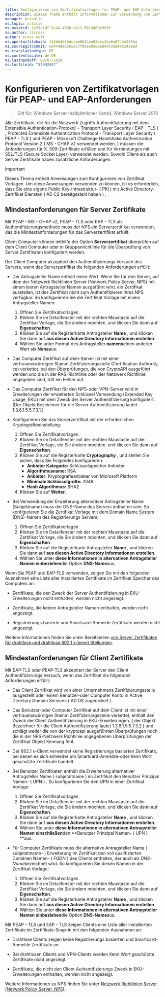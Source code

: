 ```yaml
---
title: Konfigurieren von Zertifikatvorlagen für PEAP- und EAP-Anforderungen
description: Dieses Thema enthält Informationen zur Verwendung von Zertifikaten mit dem Netzwerk Richtlinien Server und Remote Zugriff in Windows Server 2016.
manager: brianlic
ms.topic: article
ms.assetid: 2af0a1df-5c44-496b-ab11-5bc340dc96f0
ms.author: lizross
author: eross-msft
ms.openlocfilehash: 114b64b7bdcaae0643ee03ecc2ee0a67c3e24fba
ms.sourcegitcommit: 68444968565667f86ee0586ed4c43da4ab24aaed
ms.translationtype: MT
ms.contentlocale: de-DE
ms.lasthandoff: 08/07/2020
ms.locfileid: "87992687"
---
```

# <a name="configure-certificate-templates-for-peap-and-eap-requirements"></a>Konfigurieren von Zertifikatvorlagen für PEAP- und EAP-Anforderungen

>Gilt für: Windows Server (halbjährlicher Kanal), Windows Server 2016

Alle Zertifikate, die für die Netzwerk Zugriffs Authentifizierung mit dem Extensible Authentication-Protokoll \- Transport Layer Security \( EAP \- TLS \) , Protected Extensible Authentication Protocol \- Transport Layer Security \( PEAP \- TLS \) und PEAP \- Microsoft Challenge Handshake Authentication Protocol Version 2 \( MS \- CHAP v2 verwendet werden, \) müssen die Anforderungen für X. 509-Zertifikate erfüllen und für Verbindungen mit SSL/TLS (Secure Socket Layer) verwendet werden. Sowohl Client-als auch Server Zertifikate haben zusätzliche Anforderungen.

>[!IMPORTANT]
>Dieses Thema enthält Anweisungen zum Konfigurieren von Zertifikat Vorlagen. Um diese Anweisungen verwenden zu können, ist es erforderlich, dass Sie eine eigene Public Key-Infrastruktur- \( PKI \) mit Active Directory-Zertifikat Diensten \( AD CS bereitgestellt haben \) .

## <a name="minimum-server-certificate-requirements"></a>Mindestanforderungen für Server Zertifikate

Mit PEAP \- MS \- CHAP v2, PEAP \- TLS oder EAP \- TLS als Authentifizierungsmethode muss der NPS ein Serverzertifikat verwenden, das die Mindestanforderungen für das Serverzertifikat erfüllt.

Client Computer können mithilfe der Option **Serverzertifikat** überprüfen auf dem Client Computer oder in Gruppenrichtlinie für die Überprüfung von Server Zertifikaten konfiguriert werden.

Der Client Computer akzeptiert den Authentifizierungs Versuch des Servers, wenn das Serverzertifikat die folgenden Anforderungen erfüllt:

- Der Antragsteller Name enthält einen Wert. Wenn Sie für den Server, auf dem der Netzwerk Richtlinien Server (Network Policy Server, NPS) mit einem leeren Antragsteller Namen ausgeführt wird, ein Zertifikat ausstellen, ist das Zertifikat nicht zum Authentifizieren Ihres NPS verfügbar. So konfigurieren Sie die Zertifikat Vorlage mit einem Antragsteller Namen:

    1. Öffnen Sie Zertifikatvorlagen.
    2. Klicken Sie im Detailfenster mit der rechten Maustaste auf die Zertifikat Vorlage, die Sie ändern möchten, und klicken Sie dann auf **Eigenschaften** .
    3. Klicken Sie auf die Registerkarte Antragsteller **Name** , und klicken Sie dann auf **aus diesen Active Directory Informationen erstellen**.
    4. Wählen Sie unter Format des Antragsteller **namens**einen anderen Wert als **None**aus.

- Das Computer Zertifikat auf dem-Server ist mit einer vertrauenswürdigen Stamm Zertifizierungsstelle (Certification Authority, ca) verkettet. bei den Überprüfungen, die von CryptoAPI ausgeführt werden und die in der RAS-Richtlinie oder der Netzwerk Richtlinie angegeben sind, tritt ein Fehler auf.

- Das Computer Zertifikat für den NPS-oder VPN-Server wird in Erweiterungen der erweiterten Schlüssel Verwendung (Extended Key Usage, EKU) mit dem Zweck der Server Authentifizierung konfiguriert. (Der Objekt Bezeichner für die Server Authentifizierung lautet 1.3.6.1.5.5.7.3.1.)

- Konfigurieren Sie das Serverzertifikat mit der erforderlichen Kryptografieeinstellung:

    1. Öffnen Sie Zertifikatvorlagen.
    2. Klicken Sie im Detailfenster mit der rechten Maustaste auf die Zertifikat Vorlage, die Sie ändern möchten, und klicken Sie dann auf **Eigenschaften**.
    3. Klicken Sie auf die Registerkarte **Cryptography** , und stellen Sie sicher, dass Sie Folgendes konfigurieren:
       - **Anbieter Kategorie:** Schlüsselspeicher Anbieter
       - **Algorithmusname:** RSA
       - **Anbieter:** Kryptografieanbieter von Microsoft Platform
       - **Minimale Schlüsselgröße:** 2048
       - **Hash Algorithmus:** SHA2
    4. Klicken Sie auf **Weiter**.

- Bei Verwendung der Erweiterung alternativer Antragsteller Name (Subjektname) muss der DNS-Name des Servers enthalten sein. So konfigurieren Sie die Zertifikat Vorlage mit dem Domain Name System (DNS)-Namen des Registrierungs Servers:

    1. Öffnen Sie Zertifikatvorlagen.
    2. Klicken Sie im Detailfenster mit der rechten Maustaste auf die Zertifikat Vorlage, die Sie ändern möchten, und klicken Sie dann auf **Eigenschaften** .
    3. Klicken Sie auf die Registerkarte Antragsteller **Name** , und klicken Sie dann auf **aus diesen Active Directory Informationen erstellen**.
    4. Wählen Sie unter **diese Informationen in alternativen Antragsteller Namen einbeziehen**die Option **DNS-Name**aus.

Wenn Sie PEAP und EAP-TLS verwenden, zeigen Sie mit den folgenden Ausnahmen eine Liste aller installierten Zertifikate im Zertifikat Speicher des Computers an:

- Zertifikate, die den Zweck der Server Authentifizierung in EKU-Erweiterungen nicht enthalten, werden nicht angezeigt.

- Zertifikate, die keinen Antragsteller Namen enthalten, werden nicht angezeigt.

- Registrierungs basierte und Smartcard-Anmelde Zertifikate werden nicht angezeigt.

Weitere Informationen finden Sie unter Bereitstellen [von Server Zertifikaten für drahtlose und drahtlose 802.1 x-bereit Stellungen](../../core-network-guide/cncg/server-certs/deploy-server-certificates-for-802.1x-wired-and-wireless-deployments.md).

## <a name="minimum-client-certificate-requirements"></a>Mindestanforderungen für Client Zertifikate

Mit EAP-TLS oder PEAP-TLS akzeptiert der Server den Client Authentifizierungs Versuch, wenn das Zertifikat die folgenden Anforderungen erfüllt:

- Das Client Zertifikat wird von einer Unternehmens Zertifizierungsstelle ausgestellt oder einem Benutzer-oder Computer Konto in Active Directory Domain Services \( AD DS zugeordnet \) .

- Das Benutzer-oder Computer Zertifikat auf dem Client ist mit einer vertrauenswürdigen Stamm Zertifizierungsstelle verkettet, enthält den Zweck der Client Authentifizierung in EKU-Erweiterungen. \( der Objekt Bezeichner für die Client Authentifizierung lautet 1.3.6.1.5.5.7.3.2 \) und schlägt weder die von der kryptoapi ausgeführten Überprüfungen noch die in der NPS-Netzwerk Richtlinie angegebenen Überprüfungen der Zertifikat Objekt Kennung fehl.

- Der 802.1 x-Client verwendet keine Registrierungs basierten Zertifikate, bei denen es sich entweder um Smartcard-Anmelde-oder Kenn Wort geschützte Zertifikate handelt.

- Bei Benutzer Zertifikaten enthält die Erweiterung alternativer Antragsteller Name \( subjetaltname \) im Zertifikat den Benutzer Prinzipal Namen- \( UPN \) . So konfigurieren Sie den UPN in einer Zertifikat Vorlage:

    1. Öffnen Sie Zertifikatvorlagen.
    2. Klicken Sie im Detailfenster mit der rechten Maustaste auf die Zertifikat Vorlage, die Sie ändern möchten, und klicken Sie dann auf **Eigenschaften**.
    3. Klicken Sie auf die Registerkarte Antragsteller **Name** , und klicken Sie dann auf **aus diesen Active Directory Informationen erstellen**.
    4. Wählen Sie unter **diese Informationen in alternativen Antragsteller Namen einschließen**den **Benutzer Prinzipal Namen- \( UPN \) **aus.

- Für Computer Zertifikate muss die alternative Antragsteller Name \( subjetaltname- \) Erweiterung im Zertifikat den voll qualifizierten Domänen Namen- \( FQDN \) des Clients enthalten, der auch als *DNS-Name*bezeichnet wird. So konfigurieren Sie diesen Namen in der Zertifikat Vorlage:

    1. Öffnen Sie Zertifikatvorlagen.
    2. Klicken Sie im Detailfenster mit der rechten Maustaste auf die Zertifikat Vorlage, die Sie ändern möchten, und klicken Sie dann auf **Eigenschaften**.
    3. Klicken Sie auf die Registerkarte Antragsteller **Name** , und klicken Sie dann auf **aus diesen Active Directory Informationen erstellen**.
    4. Wählen Sie unter **diese Informationen in alternativen Antragsteller Namen einbeziehen**die Option **DNS-Name**aus.

Mit PEAP \- TLS und EAP \- TLS zeigen Clients eine Liste aller installierten Zertifikate im Zertifikate-Snap-in mit den folgenden Ausnahmen an:

- Drahtlose Clients zeigen keine Registrierungs basierten und Smartcard-Anmelde Zertifikate an.

- Bei drahtlosen Clients und VPN-Clients werden Kenn Wort geschützte Zertifikate nicht angezeigt.

- Zertifikate, die nicht den Client Authentifizierungs Zweck in EKU-Erweiterungen enthalten, werden nicht angezeigt.


Weitere Informationen zu NPS finden Sie unter [Netzwerk Richtlinien Server (Network Policy Server, NPS)](nps-top.md).